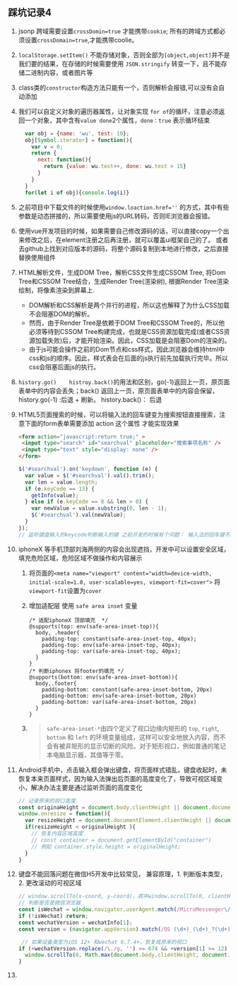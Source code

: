 ## 踩坑记录4

1. jsonp 跨域需要设置`crossDomin=true`  才能携带`cookie`; 所有的跨域方式都必须设置`crossDomain=true`,才能携带coolie。

2. `localStorage.setItem()`  不能存储对象，否则全部为` [object,object] `并不是我们要的结果，在存储的时候需要使用 `JSON.stringify` 转变一下，且不能存储二进制内容，或者图片等

3. class类的`constructor`构造方法只能有一个，否则解析会报错,可以没有会自动添加

4. 我们可以自定义对象的遍历器属性，让对象实现 `for of`的循环，注意必须返回一个对象，其中含有`value done`2个属性，`done：true` 表示循环结束
    ```js
      var obj = {name: 'wu', test: 10};
      obj[Symbol.iterator] = function(){
        var v = 0;
        return {
          next: function(){
            return {value: wu.test++, done: wu.test > 15}
          }
        }
      }
      for(let i of obj){console.log(i)}
    ```

5. 之前项目中下载文件的时候使用`window.loaction.href=''` 的方式，其中有些参数是动态拼接的，所以需要使用js的URL转码，否则IE浏览器会报错。

6. 使用vue开发项目的时候，如果需要自己修改源码的话，可以直接copy一个出来修改之后，在element注册之后再注册，就可以覆盖ui框架自己的了。 或者去github上找到对应版本的源码，将整个源码复制到本地进行修改，之后直接替换使用组件

7. HTML解析文件，生成DOM Tree，解析CSS文件生成CSSOM Tree, 将Dom Tree和CSSOM Tree结合，生成Render Tree(渲染树), 根据Render Tree渲染绘制，将像素渲染到屏幕上.
    - DOM解析和CSS解析是两个并行的进程，所以这也解释了为什么CSS加载不会阻塞DOM的解析。
    - 然而，由于Render Tree是依赖于DOM Tree和CSSOM Tree的，所以他必须等待到CSSOM Tree构建完成，也就是CSS资源加载完成(或者CSS资源加载失败)后，才能开始渲染。因此，CSS加载是会阻塞Dom的渲染的。
    - 由于js可能会操作之前的Dom节点和css样式，因此浏览器会维持html中css和js的顺序。因此，样式表会在后面的js执行前先加载执行完毕。所以css会阻塞后面js的执行。
    
8. `history.go()    histroy.back()`的用法和区别，go(-1)返回上一页，原页面表单中的内容会丢失；back() 返回上一页，原页面表单中的内容会保留，  history.go(-1) :后退 + 刷新。    history.back()： 后退

9. HTML5页面搜索的时候，可以将输入法的回车键变为搜索按钮直接搜索，注意下面的form表单需要添加 action 这个属性 才能实现效果

    ```html
    <form action="javascript:return true;" >
     <input type="search" id="searchval" placeholder="搜索事项名称" />
     <input type="text" style="display: none" />
    </form>
    ```

    ```js
    $('#searchval').on('keydown', function (e) {
      var value = $('#searchval').val().trim();
      var len = value.length;
      if (e.keyCode == 13) {
        getInfo(value);
      } else if (e.keyCode == 8 && len > 0) {
        var newValue = value.substring(0, len - 1);
        $('#searchval').val(newValue);
      }
    });
    // 监听键盘输入的keycode判断输入的键 之前开发的时候有个问题： 输入法的回车键不起效果
    ```

10. iphoneX 等手机顶部刘海两侧的内容会出现遮挡，开发中可以设置安全区域，填充危险区域，危险区域不做操作和内容展示

    1. 将页面的`<meta name="viewport" content="width=device-width, initial-scale=1.0, user-scalable=yes, viewport-fit=cover">`  将`viewport-fit`设置为`cover`

    2. 增加适配层 使用 `safe area inset` 变量

        ```less
        /* 适配iphoneX 顶部填充  */
        @supports(top: env(safe-area-inset-top)){
          body, .header{
            padding-top: constant(safe-area-inset-top, 40px);
            padding-top: env(safe-area-inset-top, 40px);
            padding-top: var(safe-area-inset-top, 40px);
          }
        }
        /* 判断iphonex 将footer的填充 */
        @supports(bottom: env(safe-area-inset-bottom)){
          body,.footer{
            padding-bottom: constant(safe-area-inset-bottom, 20px)
            padding-bottom: env(safe-area-inset-bottom, 20px)
            padding-bottom: var(safe-area-inset-bottom, 20px)
          }
        }
        ```

    3. > `safe-area-inset-*`由四个定义了视口边缘内矩形的 `top`, `right`, `bottom` 和 `left` 的环境变量组成，这样可以安全地放入内容，而不会有被非矩形的显示切断的风险。对于矩形视口，例如普通的笔记本电脑显示器，其值等于零。

11. Android手机中，点击输入框会弹出键盘，将页面样式错乱，键盘收起时，未恢复本来页面样式，因为输入法弹出后页面的高度变化了，导致可视区域变小，解决办法主要是通过监听页面的高度变化

     ```javascript
     // 记录原来的视口高度
     const originaHeight = document.body.clientHeight || document.documentElement.clientHeight;
     window.onresize = function(){
       var resizeHeight = document.documentElement.clientHeight || document.body.clientHeight;
       if(resizeHeight < originalHeight ){
         // 恢复内容区域高度
         // const container = document.getElementById("container")
         // 例如 container.style.height = originalHeight;
       }
     }
     ```

12. 键盘不能回落问题在微信H5开发中比较常见， 兼容原理，1. 判断版本类型，  2. 更改滚动的可视区域

     ```js
     // window.scrollTo(x-coord, y-coord)，其中window.scrollTo(0, clientHeight)恢复成原来的视口
     // 判断是否是微信浏览器
     const isWechat = window.navigator.userAgent.match(/MicroMessenger\/([\d\.]+)/i);
     if (!isWechat) return;
     const wechatVersion = wechatInfo[1];
     const version = (navigator.appVersion).match(/OS (\d+)_(\d+)_?(\d+)?/);
     
      // 如果设备类型为iOS 12+ 和wechat 6.7.4+，恢复成原来的视口
     if (+wechatVersion.replace(/\./g, '') >= 674 && +version[1] >= 12) {
       window.scrollTo(0, Math.max(document.body.clientHeight, document.documentElement.clientHeight));
     }
     ```

13. 

